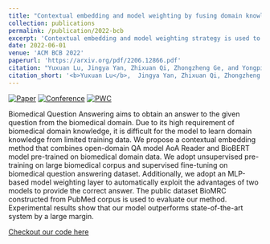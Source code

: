 ```yaml
---
title: "Contextual embedding and model weighting by fusing domain knowledge on Biomedical Question Answering"
collection: publications
permalink: /publication/2022-bcb
excerpt: 'Contextual embedding and model weighting strategy is used to solve issues on Biomedical Question Answering'
date: 2022-06-01
venue: 'ACM BCB 2022'
paperurl: 'https://arxiv.org/pdf/2206.12866.pdf'
citation: "Yuxuan Lu, Jingya Yan, Zhixuan Qi, Zhongzheng Ge, and Yongping Du. 2022. Contextual embedding and model weighting by fusing domain knowledge on biomedical question answering. In Proceedings of the 13th ACM International Conference on Bioinformatics, Computational Biology and Health Informatics (BCB '22). Association for Computing Machinery, New York, NY, USA, Article 54, 1–4. https://doi.org/10.1145/3535508.3545508"
citation_short: '<b>Yuxuan Lu</b>,  Jingya Yan, Zhixuan Qi, Zhongzheng Ge, and Yongping Du, Contextual embedding and model weighting by fusing domain knowledge on Biomedical Question Answering (<i>ACM-BCB 2022</i>, with <i> oral presentation</i>, arxiv: 2206.12866)'
---
```



[![Paper](http://img.shields.io/badge/arxiv-2206.12866-4b44ce.svg)](https://arxiv.org/abs/2206.12866)
[![Conference](http://img.shields.io/badge/ACM--BCB-2022-4b44ce.svg)]([https://papers.nips.cc/book/advances-in-neural-information-processing-systems-31-2018](https://doi.org/10.1145/3535508.3545508))
 [![PWC](https://img.shields.io/endpoint.svg?url=https://paperswithcode.com/badge/contextual-embedding-and-model-weighting-by/machine-reading-comprehension-on-biomrc)](https://paperswithcode.com/sota/machine-reading-comprehension-on-biomrc?p=contextual-embedding-and-model-weighting-by)

Biomedical Question Answering aims to obtain an answer to the given question from the biomedical domain. Due to its high requirement of biomedical domain knowledge, it is difficult for the model to learn domain knowledge from limited training data. We propose a contextual embedding method that combines open-domain QA model AoA Reader and BioBERT model pre-trained on biomedical domain data. We adopt unsupervised pre-training on large biomedical corpus and supervised fine-tuning on biomedical question answering dataset. Additionally, we adopt an MLP-based model weighting layer to automatically exploit the advantages of two models to provide the correct answer. The public dataset BioMRC constructed from PubMed corpus is used to evaluate our method. Experimental results show that our model outperforms state-of-the-art system by a large margin.

<!-- [Download paper here](https://arxiv.org/pdf/2206.12866.pdf) -->

[Checkout our code here](https://github.com/leoleoasd/MLP-based-weighting)
